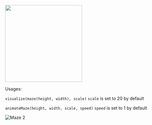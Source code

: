 <img src="examples/maze.gif" width="250">

Usages:

```visualize(maze(height, width), scale)```
```scale``` is set to 20 by default

```animateMaze(height, width, scale, speed)```
```speed``` is set to 1 by default

![Maze 2](examples/maze2.gif)
